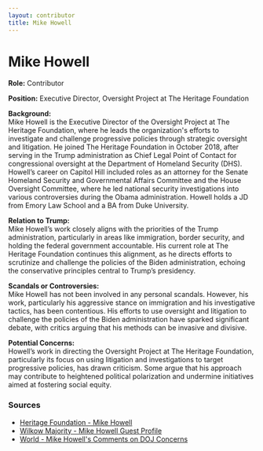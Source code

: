 ```yaml
---
layout: contributor
title: Mike Howell
---
```


# Mike Howell

**Role:** Contributor

**Position:** Executive Director, Oversight Project at The Heritage Foundation

**Background:**  
Mike Howell is the Executive Director of the Oversight Project at The Heritage Foundation, where he leads the organization's efforts to investigate and challenge progressive policies through strategic oversight and litigation. He joined The Heritage Foundation in October 2018, after serving in the Trump administration as Chief Legal Point of Contact for congressional oversight at the Department of Homeland Security (DHS). Howell’s career on Capitol Hill included roles as an attorney for the Senate Homeland Security and Governmental Affairs Committee and the House Oversight Committee, where he led national security investigations into various controversies during the Obama administration. Howell holds a JD from Emory Law School and a BA from Duke University.

**Relation to Trump:**  
Mike Howell’s work closely aligns with the priorities of the Trump administration, particularly in areas like immigration, border security, and holding the federal government accountable. His current role at The Heritage Foundation continues this alignment, as he directs efforts to scrutinize and challenge the policies of the Biden administration, echoing the conservative principles central to Trump’s presidency.

**Scandals or Controversies:**  
Mike Howell has not been involved in any personal scandals. However, his work, particularly his aggressive stance on immigration and his investigative tactics, has been contentious. His efforts to use oversight and litigation to challenge the policies of the Biden administration have sparked significant debate, with critics arguing that his methods can be invasive and divisive.

**Potential Concerns:**  
Howell’s work in directing the Oversight Project at The Heritage Foundation, particularly its focus on using litigation and investigations to target progressive policies, has drawn criticism. Some argue that his approach may contribute to heightened political polarization and undermine initiatives aimed at fostering social equity.

### Sources
- [Heritage Foundation - Mike Howell](https://www.heritage.org/staff/mike-howell)
- [Wilkow Majority - Mike Howell Guest Profile](https://wilkowmajority.com/show-guests/mike-howell)
- [World - Mike Howell's Comments on DOJ Concerns](https://wng.org/sift/heritage-foundation-criticizes-doj-deep-fake-concerns-over-biden-hur-audio-1717616396)
